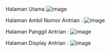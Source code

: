 Halaman Utama 
![image](https://github.com/user-attachments/assets/32d82e82-fe35-4968-918b-36264e32554a)

Halaman Ambil Nomor Antrian :
![image](https://github.com/user-attachments/assets/8b84949b-19aa-4f76-8684-bb7fa578de0f)

Halaman Panggil Antrian :
![image](https://github.com/user-attachments/assets/49cb20ab-305b-4364-992c-c9074b1874f1)


Halaman Display Antrian : 
![image](https://github.com/user-attachments/assets/1843f29b-bf7f-4c8d-91e1-67740ee8d9ab)


